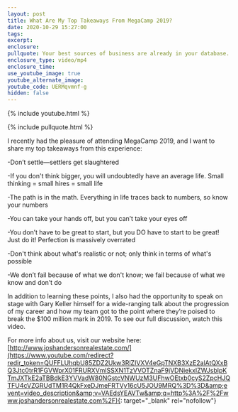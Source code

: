 ```yaml
---
layout: post
title: What Are My Top Takeaways From MegaCamp 2019?
date: 2020-10-29 15:27:00
tags:
excerpt:
enclosure:
pullquote: Your best sources of business are already in your database.
enclosure_type: video/mp4
enclosure_time:
use_youtube_image: true
youtube_alternate_image:
youtube_code: UERMqvmnf-g
hidden: false
---
```


{% include youtube.html %}

{% include pullquote.html %}

I recently had the pleasure of attending MegaCamp 2019, and I want to share my top takeaways from this experience:

\-Don’t settle—settlers get slaughtered

\-If you don't think bigger, you will undoubtedly have an average life. Small thinking = small hires = small life

\-The path is in the math. Everything in life traces back to numbers, so know your numbers

\-You can take your hands off, but you can’t take your eyes off

\-You don’t have to be great to start, but you DO have to start to be great\! Just do it\! Perfection is massively overrated

\-Don't think about what's realistic or not; only think in terms of what's possible

\-We don’t fail because of what we don't know; we fail because of what we know and don’t do

In addition to learning these points, I also had the opportunity to speak on stage with Gary Keller himself for a wide-ranging talk about the progression of my career and how my team got to the point where they’re poised to break the $100 million mark in 2019. To see our full discussion, watch this video.

For more info about us, visit our website here: [http://www.joshandersonrealestate.com/](https://www.youtube.com/redirect?redir_token=QUFFLUhqbU85ZDZ2Ukw3RlZIVXV4eGpTNXB3XzE2alAtQXxBQ3Jtc0trR1FGVWprX01FRURXVmlSSXN1TzVVOTZnaF9jVDNiekxIZWJsblpKTmJXTkE2aTBBdkE3YVVadW80NGstcVNWUzM3UFhwOEtxb0cyS2ZpcHJQTFU4cVZGRUdTM1R4QkFxeDJmeFRTVy16cU5JOU9MRQ%3D%3D&amp;event=video_description&amp;v=VAEdsYEAVTw&amp;q=http%3A%2F%2Fwww.joshandersonrealestate.com%2F){: target="_blank" rel="nofollow"}